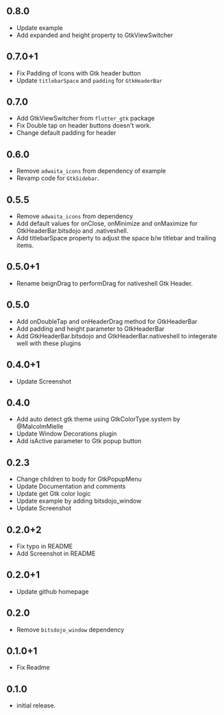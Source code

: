 ## 0.8.0

* Update example
* Add expanded and height property to GtkViewSwitcher

## 0.7.0+1

* Fix Padding of Icons with Gtk header button
* Update `titlebarSpace` and `padding` for `GtkHeaderBar`

## 0.7.0

* Add GtkViewSwitcher from `flutter_gtk` package
* Fix Double tap on header buttons doesn't work.
* Change default padding for header

## 0.6.0

* Remove `adwaita_icons` from dependency of example
* Revamp code for `GtkSidebar`.

## 0.5.5

* Remove `adwaita_icons` from dependency
* Add default values for onClose, onMinimize and onMaximize for GtkHeaderBar.bitsdojo and .nativeshell.
* Add titlebarSpace property to adjust the space b/w titlebar and trailing items.

## 0.5.0+1

* Rename beignDrag to performDrag for nativeshell Gtk Header.

## 0.5.0

* Add onDoubleTap and onHeaderDrag method for GtkHeaderBar
* Add padding and height parameter to GtkHeaderBar
* Add GtkHeaderBar.bitsdojo and GtkHeaderBar.nativeshell to integerate well with these plugins

## 0.4.0+1

* Update Screenshot

## 0.4.0

* Add auto detect gtk theme using GtkColorType.system by @MalcolmMielle
* Update Window Decorations plugin
* Add isActive parameter to Gtk popup button

## 0.2.3

* Change children to body for GtkPopupMenu
* Update Documentation and comments
* Update get Gtk color logic
* Update example by adding bitsdojo_window
* Update Screenshot

## 0.2.0+2

* Fix typo in README
* Add Screenshot in README

## 0.2.0+1

* Update github homepage

## 0.2.0

* Remove `bitsdojo_window` dependency


## 0.1.0+1

* Fix Readme


## 0.1.0

* initial release.
